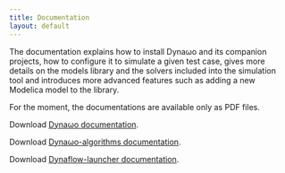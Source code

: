```yaml
---
title: Documentation
layout: default
---
```

<!--
    Except where otherwise noted, content in this website is Copyright (c)
    2015-2019, RTE (http://www.rte-france.com) and licensed under a
    CC-BY-4.0 (https://creativecommons.org/licenses/by/4.0/)
    license. All rights reserved.
-->
The documentation explains how to install Dyna&omega;o and its companion projects, how to configure it to simulate a given test case, gives more details on the models library and the solvers included into the simulation tool and introduces more advanced features such as adding a new Modelica model to the library.

For the moment, the documentations are available only as PDF files.

Download [Dyna&omega;o documentation](https://github.com/dynawo/dynawo/releases/download/v1.7.0/DynawoDocumentation.zip).

Download [Dyna&omega;o-algorithms documentation](https://github.com/dynawo/dynawo-algorithms/releases/download/v1.7.0/DynawoAlgorithmsDocumentation.pdf).

Download [Dynaflow-launcher documentation](https://github.com/dynawo/dynaflow-launcher/releases/download/v1.7.0/DynaflowLauncherDocumentation.pdf).
